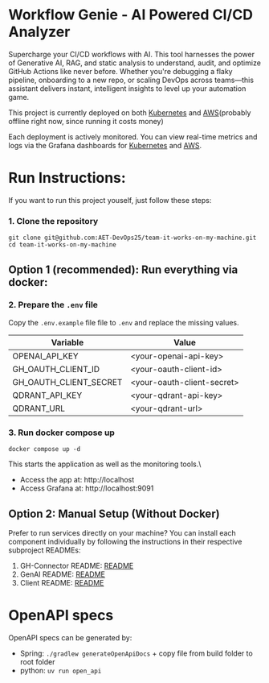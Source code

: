 # Workflow Genie - AI Powered CI/CD Analyzer

Supercharge your CI/CD workflows with AI. This tool harnesses the power of Generative AI, RAG, and static analysis to understand, audit, and optimize GitHub Actions like never before. Whether you're debugging a flaky pipeline, onboarding to a new repo, or scaling DevOps across teams—this assistant delivers instant, intelligent insights to level up your automation game.

This project is currently deployed on both [Kubernetes](https://workflow-genie.student.k8s.aet.cit.tum.de/) and [AWS](https://client.52.44.166.222.nip.io/)(probably offline right now, since running it costs money)

Each deployment is actively monitored. You can view real-time metrics and logs via the Grafana dashboards for [Kubernetes](https://monitoring-womm.student.k8s.aet.cit.tum.de/grafana/login) and [AWS](https://grafana.52.44.166.222.nip.io).

# Run Instructions:

If you want to run this project youself, just follow these steps:


### 1. Clone the repository
```
git clone git@github.com:AET-DevOps25/team-it-works-on-my-machine.git
cd team-it-works-on-my-machine
```

## Option 1 (recommended): Run everything via docker:

### 2. Prepare the `.env` file

Copy the `.env.example` file file to `.env` and replace the missing values.

| Variable               | Value                       |
| ---------------------- | --------------------------- |
| OPENAI_API_KEY         | \<your-openai-api-key>      |
| GH_OAUTH_CLIENT_ID     | \<your-oauth-client-id>     |
| GH_OAUTH_CLIENT_SECRET | \<your-oauth-client-secret> |
| QDRANT_API_KEY         | \<your-qdrant-api-key>      |
| QDRANT_URL             | \<your-qdrant-url>          |




### 3. Run docker compose up
```
docker compose up -d
```
This starts the application as well as the monitoring tools.\
- Access the app at: http://localhost
- Access Grafana at: http://localhost:9091 

## Option 2: Manual Setup (Without Docker)

Prefer to run services directly on your machine? You can install each component individually by following the instructions in their respective subproject READMEs:

1. GH-Connector README: [README](https://github.com/AET-DevOps25/team-it-works-on-my-machine/blob/main/gh-connector/README.md)
2. GenAI README: [README](https://github.com/AET-DevOps25/team-it-works-on-my-machine/blob/main/genai/README.md)
3. Client README: [README](https://github.com/AET-DevOps25/team-it-works-on-my-machine/blob/main/client/README.md)


# OpenAPI specs
OpenAPI specs can be generated by:
- Spring: `./gradlew generateOpenApiDocs` + copy file from build folder to root folder
- python: `uv run open_api`

